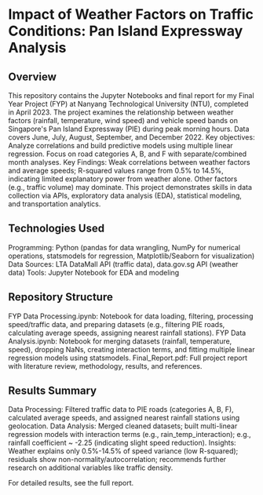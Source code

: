 # Impact of Weather Factors on Traffic Conditions: Pan Island Expressway Analysis

## Overview
This repository contains the Jupyter Notebooks and final report for my Final Year Project (FYP) at Nanyang Technological University (NTU), completed in April 2023. The project examines the relationship between weather factors (rainfall, temperature, wind speed) and vehicle speed bands on Singapore's Pan Island Expressway (PIE) during peak morning hours. Data covers June, July, August, September, and December 2022.
Key objectives:
Analyze correlations and build predictive models using multiple linear regression.
Focus on road categories A, B, and F with separate/combined month analyses.
Key Findings: Weak correlations between weather factors and average speeds; R-squared values range from 0.5% to 14.5%, indicating limited explanatory power from weather alone. Other factors (e.g., traffic volume) may dominate.
This project demonstrates skills in data collection via APIs, exploratory data analysis (EDA), statistical modeling, and transportation analytics.

## Technologies Used
Programming: Python (pandas for data wrangling, NumPy for numerical operations, statsmodels for regression, Matplotlib/Seaborn for visualization)
Data Sources: LTA DataMall API (traffic data), data.gov.sg API (weather data)
Tools: Jupyter Notebook for EDA and modeling

## Repository Structure
FYP Data Processing.ipynb: Notebook for data loading, filtering, processing speed/traffic data, and preparing datasets (e.g., filtering PIE roads, calculating average speeds, assigning nearest rainfall stations).
FYP Data Analysis.ipynb: Notebook for merging datasets (rainfall, temperature, speed), dropping NaNs, creating interaction terms, and fitting multiple linear regression models using statsmodels.
Final_Report.pdf: Full project report with literature review, methodology, results, and references.

## Results Summary
Data Processing: Filtered traffic data to PIE roads (categories A, B, F), calculated average speeds, and assigned nearest rainfall stations using geolocation.
Data Analysis: Merged cleaned datasets; built multi-linear regression models with interaction terms (e.g., rain_temp_interaction); e.g., rainfall coefficient ~ -2.25 (indicating slight speed reduction).
Insights: Weather explains only 0.5%-14.5% of speed variance (low R-squared); residuals show non-normality/autocorrelation; recommends further research on additional variables like traffic density.

For detailed results, see the full report.
